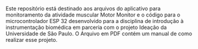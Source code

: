 Este repositório está destinado aos arquivos do aplicativo para monitoramento da atividade muscular Motor Monitor e o código para o microcontrolador ESP 32 desenvolvido para a disciplina de introdução à instrumentação biomédica em parceria com o projeto Ideação da Universidade de São Paulo. O Arquivo em PDF contém um manual de como realizar esse projeto.
